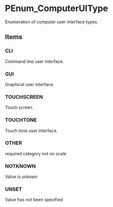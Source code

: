 # PEnum_ComputerUIType

Enumeration of computer user interface types.
<!-- end of short definition -->


## Items

### CLI
Command line user interface.

### GUI
Graphical user interface.

### TOUCHSCREEN
Touch screen.

### TOUCHTONE
Touch tone user interface.

### OTHER
required category not on scale

### NOTKNOWN
Value is unkown

### UNSET
Value has not been specified
